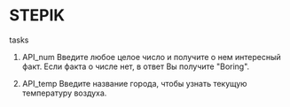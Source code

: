 # STEPIK
tasks
1. API_num
Введите любое целое число и получите о нем интересный факт. Если факта о числе нет, в ответ Вы получите "Boring".

2. API_temp
Введите название города, чтобы узнать текущую температуру воздуха.
